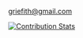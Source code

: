 griefith@gmail.com


[![Contribution Stats](https://github-contribution-stats.vercel.app/api/?username=misteeka)](https://github.com/LordDashMe/github-contribution-stats/)
<!--
The genius creator of Nonimus library, true master of Go ecosystem.
-->
